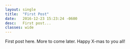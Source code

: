 ```yaml
---
layout: single
title:  "First Post"
date:   2016-12-23 15:23:24 -0600
desc:   First post... 
classes: wide
---
```

First post here. More to come later. Happy X-mas to you all!
